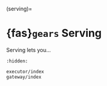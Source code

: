 (serving)=
# {fas}`gears` Serving

Serving lets you...

```{toctree}
:hidden:

executor/index
gateway/index
```
